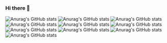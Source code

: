 ### Hi there 👋

![Anurag's GitHub stats](https://github-readme-stats.vercel.app/api?username=macRong&show_icons=true&theme=dark)
![Anurag's GitHub stats](https://github-readme-stats.vercel.app/api?username=macRong&show_icons=true&theme=radical)
![Anurag's GitHub stats](https://github-readme-stats.vercel.app/api?username=macRong&show_icons=true&theme=merko)
![Anurag's GitHub stats](https://github-readme-stats.vercel.app/api?username=macRong&show_icons=true&theme=gruvbox)
![Anurag's GitHub stats](https://github-readme-stats.vercel.app/api?username=macRong&show_icons=true&theme=tokyonight)
![Anurag's GitHub stats](https://github-readme-stats.vercel.app/api?username=macRong&show_icons=true&theme=onedark)
![Anurag's GitHub stats](https://github-readme-stats.vercel.app/api?username=macRong&show_icons=true&theme=cobalt)
![Anurag's GitHub stats](https://github-readme-stats.vercel.app/api?username=macRong&show_icons=true&theme=synthwave)
![Anurag's GitHub stats](https://github-readme-stats.vercel.app/api?username=macRong&show_icons=true&theme=highcontrast)
![Anurag's GitHub stats](https://github-readme-stats.vercel.app/api?username=macRong&show_icons=true&theme=dracula)

<!--
**macRong/macRong** is a ✨ _special_ ✨ repository because its `README.md` (this file) appears on your GitHub profile.

Here are some ideas to get you started:

- 🔭 I’m currently working on ...
- 🌱 I’m currently learning ...
- 👯 I’m looking to collaborate on ...
- 🤔 I’m looking for help with ...
- 💬 Ask me about ...
- 📫 How to reach me: ...
- 😄 Pronouns: ...
- ⚡ Fun fact: ...
-->
